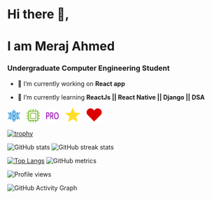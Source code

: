 # Hi there 👋,
# I am Meraj Ahmed

### Undergraduate Computer Engineering Student

- 🔭 I’m currently working on **React app**

- 🌱 I’m currently learning **ReactJs || React Native || Django || DSA**



<a href='https://archiveprogram.github.com/'><img src='https://raw.githubusercontent.com/acervenky/animated-github-badges/master/assets/acbadge.gif' width='30' height='30'></a> <a href='https://docs.github.com/en/developers'><img src='https://raw.githubusercontent.com/acervenky/animated-github-badges/master/assets/devbadge.gif' width='30' height='30'></a> <a href='https://github.com/pricing'><img src='https://raw.githubusercontent.com/acervenky/animated-github-badges/master/assets/pro.gif' width='30' height='30'></a> <a href='https://stars.github.com/'><img src='https://raw.githubusercontent.com/acervenky/animated-github-badges/master/assets/starbadge.gif' width='35' height='35'></a> <a href='https://docs.github.com/en/github/supporting-the-open-source-community-with-github-sponsors'><img src='https://raw.githubusercontent.com/acervenky/animated-github-badges/master/assets/sponsorbadge.gif' width='35' height='35'></a> 


[![trophy](https://github-profile-trophy.vercel.app/?username=m879)](https://github.com/ryo-ma/github-profile-trophy)


![GitHub stats](https://github-readme-stats.vercel.app/api?username=m879&show_icons=true&count_private=true)     ![GitHub streak stats](https://github-readme-streak-stats.herokuapp.com/?user=m879)

[![Top Langs](https://github-readme-stats.vercel.app/api/top-langs/?username=m879)](https://github.com/anuraghazra/github-readme-stats)  ![GitHub metrics](https://metrics.lecoq.io/m879)


![Profile views](https://gpvc.arturio.dev/m879)  


![GitHub Activity Graph](https://activity-graph.herokuapp.com/graph?username=m879)  



